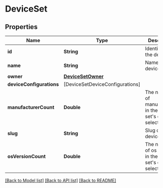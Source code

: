 # DeviceSet

## Properties
Name | Type | Description | Notes
------------ | ------------- | ------------- | -------------
**id** | **String** | Identifier of the device set | 
**name** | **String** | Name of the device set | 
**owner** | [**DeviceSetOwner**](DeviceSetOwner.md) |  | 
**deviceConfigurations** | [DeviceSetDeviceConfigurations] |  | 
**manufacturerCount** | **Double** | The number of manufacturers in the device set&#39;s device selection | [optional] 
**slug** | **String** | Slug of the device set | [optional] 
**osVersionCount** | **Double** | The number of os versions in the device set&#39;s device selection | [optional] 

[[Back to Model list]](../README.md#documentation-for-models) [[Back to API list]](../README.md#documentation-for-api-endpoints) [[Back to README]](../README.md)


